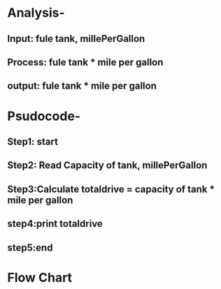 # Analysis- <br>
## Input: fule tank, millePerGallon <br>
## Process:  fule tank * mile per gallon <br>
## output: fule tank * mile per gallon <br>
# Psudocode- <br>
## Step1: start <br>
## Step2: Read Capacity of tank, millePerGallon <br>
## Step3:Calculate totaldrive = capacity of tank * mile per gallon  <br>
## step4:print totaldrive <br>
## step5:end <br>
# Flow Chart <br>
